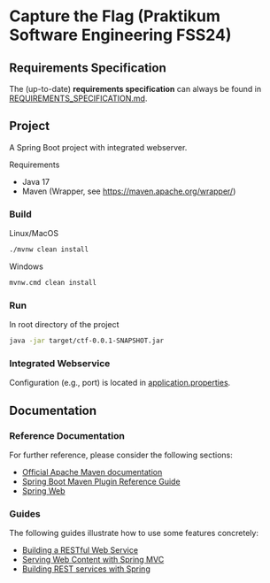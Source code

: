 # Capture the Flag (Praktikum Software Engineering FSS24)

## Requirements Specification

The (up-to-date) **requirements specification** can always be found in [REQUIREMENTS_SPECIFICATION.md](REQUIREMENTS_SPECIFICATION.md).

## Project

A Spring Boot project with integrated webserver.

Requirements

* Java 17
* Maven (Wrapper, see https://maven.apache.org/wrapper/)

### Build

Linux/MacOS

```bash
./mvnw clean install
```

Windows

```bash
mvnw.cmd clean install
```

### Run

In root directory of the project

```bash
java -jar target/ctf-0.0.1-SNAPSHOT.jar
```

### Integrated Webservice

Configuration (e.g., port) is located in [application.properties](src%2Fmain%2Fresources%2Fapplication.properties).

## Documentation

### Reference Documentation
For further reference, please consider the following sections:

* [Official Apache Maven documentation](https://maven.apache.org/guides/index.html)
* [Spring Boot Maven Plugin Reference Guide](https://docs.spring.io/spring-boot/docs/3.2.2/maven-plugin/reference/html/)
* [Spring Web](https://docs.spring.io/spring-boot/docs/3.2.2/reference/htmlsingle/index.html#web)

### Guides
The following guides illustrate how to use some features concretely:

* [Building a RESTful Web Service](https://spring.io/guides/gs/rest-service/)
* [Serving Web Content with Spring MVC](https://spring.io/guides/gs/serving-web-content/)
* [Building REST services with Spring](https://spring.io/guides/tutorials/rest/)